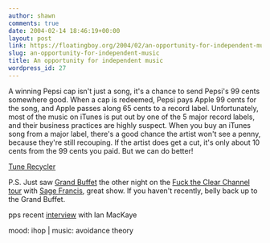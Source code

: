 ```yaml
---
author: shawn
comments: true
date: 2004-02-14 18:46:19+00:00
layout: post
link: https://floatingboy.org/2004/02/an-opportunity-for-independent-music/
slug: an-opportunity-for-independent-music
title: An opportunity for independent music
wordpress_id: 27
---
```


A winning Pepsi cap isn't just a song, it's a chance to send Pepsi's 99
cents somewhere good. When a cap is redeemed, Pepsi pays Apple 99 cents
for the song, and Apple passes along 65 cents to a record label.
Unfortunately, most of the music on iTunes is put out by one of the 5
major record labels, and their business practices are highly suspect.
When you buy an iTunes song from a major label, there's a good chance
the artist won't see a penny, because they're still recouping. If the
artist does get a cut, it's only about 10 cents from the 99 cents you
paid. But we can do better!

[Tune Recycler](http://www.tunerecycler.com/)

P.S. Just saw [Grand Buffet](http://www.grandbuffet.com/) the other night on the [Fuck the Clear Channel tour](http://www.pollstar.com/news/viewnews.pl?NewsID=3096) with [Sage Francis](http://www.non-prophets.com/home/), great show. If you haven't recently, belly back up to the Grand Buffet.

pps
recent [interview](http://www.downhillbattle.org/interviews/ian_mackaye.html) with Ian MacKaye

mood: ihop | music: avoidance theory
